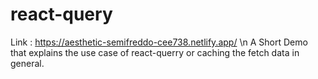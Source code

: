 # react-query
Link : https://aesthetic-semifreddo-cee738.netlify.app/
\n A Short Demo that explains the use case of react-querry or caching the fetch data in general.
